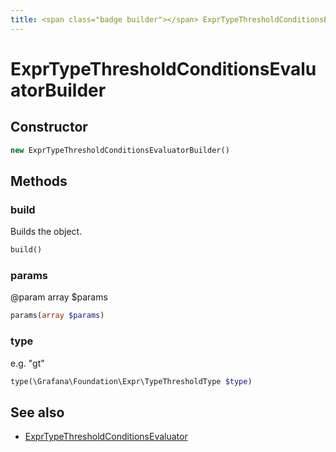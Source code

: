 ```yaml
---
title: <span class="badge builder"></span> ExprTypeThresholdConditionsEvaluatorBuilder
---
```

# <span class="badge builder"></span> ExprTypeThresholdConditionsEvaluatorBuilder

## Constructor

```php
new ExprTypeThresholdConditionsEvaluatorBuilder()
```
## Methods

### <span class="badge object-method"></span> build

Builds the object.

```php
build()
```

### <span class="badge object-method"></span> params

@param array<float> $params

```php
params(array $params)
```

### <span class="badge object-method"></span> type

e.g. "gt"

```php
type(\Grafana\Foundation\Expr\TypeThresholdType $type)
```

## See also

 * <span class="badge object-type-class"></span> [ExprTypeThresholdConditionsEvaluator](./object-ExprTypeThresholdConditionsEvaluator.md)

